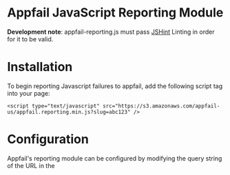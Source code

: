Appfail JavaScript Reporting Module
==================

**Development note**: appfail-reporting.js must pass [JSHint](http://jshint.com) Linting in order for it to be valid.

Installation
==================
To begin reporting Javascript failures to appfail, add the following script tag into your page:
```
<script type="text/javascript" src="https://s3.amazonaws.com/appfail-us/appfail.reporting.min.js?slug=abc123" />
```

Configuration
==================

Appfail's reporting module can be configured by modifying the query string of the URL in the <script /> tag, or by calling a javascript function.

**Settings that can be configured, and their defaults:**
```
appfail.configure({
	slug: 'abc123', 			// your app slug
	processInterval: 10, 	// how often the errors should be sent to the server (try not to DDoS it!)
	daysToStore: 7,			// number of days before stored errors are invalidated
	onBeforeStore: null		// function to parse the report values before it's stored or sent to the server
});
```

** Query string **
Each of these settings can be configured via the query string of the URL in the <script /> include.
```
<script type="text/javascript" src="https://s3.amazonaws.com/appfail-us/appfail.reporting.min.js?slug=abc123" />
```

**The following functions are exposed**

- `appfail.reporting.catchManual(e)` use with a `try {} catch(e) {}`
- `appfail.reporting.processQueue()` for manually sending the queue of errors
- `appfail.reporting.storeQueue()` push the current `messageQueue` to `localStorage`
- `appfail.reporting.loadStoredErrors()` restore the saved errors from `localStorage` to the internal `messageQueue`. **Note:** This does not automatically run `processQueue`, and will need to be manually triggered.

Links & Resources
==================

The REST API for Appfail is documented here:
http://support.appfail.net/kb/rest-api-for-reporting-failures/rest-api-documentation-for-failure-reporting